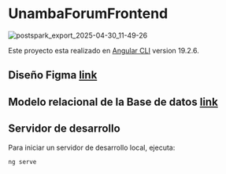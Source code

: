# UnambaForumFrontend
![postspark_export_2025-04-30_11-49-26](https://github.com/user-attachments/assets/ec10864b-dc77-4bd2-8e06-ae23d1a32a72)

Este proyecto esta realizado en [Angular CLI](https://github.com/angular/angular-cli) version 19.2.6.

## Diseño Figma [link](https://www.figma.com/design/VwLsm9kRnHGuSz5I5oVeyI/FORO-UNAMBA?node-id=0-1&p=f&t=pBY1t49dHhPevCmX-0)

## Modelo relacional de la Base de datos [link](https://dbdiagram.io/d/foro-67bf0316263d6cf9a0870bc2)

## Servidor de desarrollo

Para iniciar un servidor de desarrollo local, ejecuta:

```bash
ng serve
```
